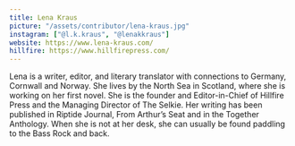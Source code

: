 ```yaml
---
title: Lena Kraus
picture: "/assets/contributor/lena-kraus.jpg"
instagram: ["@l.k.kraus", "@lenakkraus"]
website: https://www.lena-kraus.com/
hillfire: https://www.hillfirepress.com/
---
```


Lena is a writer, editor, and literary translator with connections to Germany, Cornwall and Norway. She lives by the North Sea in Scotland, where she is working on her first novel. She is the founder and Editor-in-Chief of Hillfire Press and the Managing Director of The Selkie. Her writing has been published in Riptide Journal, From Arthur’s Seat and in the Together Anthology. When she is not at her desk, she can usually be found paddling to the Bass Rock and back.
